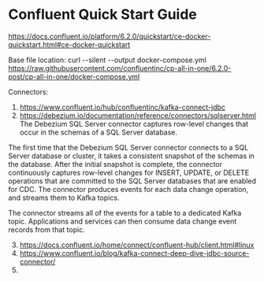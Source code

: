 # Confluent Quick Start Guide
https://docs.confluent.io/platform/6.2.0/quickstart/ce-docker-quickstart.html#ce-docker-quickstart

Base file location: curl --silent --output docker-compose.yml \
  https://raw.githubusercontent.com/confluentinc/cp-all-in-one/6.2.0-post/cp-all-in-one/docker-compose.yml
    
Connectors: 
1. https://www.confluent.io/hub/confluentinc/kafka-connect-jdbc
2. https://debezium.io/documentation/reference/connectors/sqlserver.html
        The Debezium SQL Server connector captures row-level changes that occur in the schemas of a SQL Server database.

The first time that the Debezium SQL Server connector connects to a SQL Server database or cluster, 
it takes a consistent snapshot of the schemas in the database. After the initial snapshot is complete, 
the connector continuously captures row-level changes for INSERT, UPDATE, or DELETE operations that are 
committed to the SQL Server databases that are enabled for CDC. The connector produces events for each 
data change operation, and streams them to Kafka topics. 

The connector streams all of the events for a table to a dedicated Kafka topic. 
Applications and services can then consume data change event records from that topic.

3. https://docs.confluent.io/home/connect/confluent-hub/client.html#linux
4. https://www.confluent.io/blog/kafka-connect-deep-dive-jdbc-source-connector/
5. 
